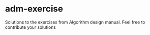 # adm-exercise
Solutions to the exercises from Algorithm design manual. Feel free to contribute your solutions

